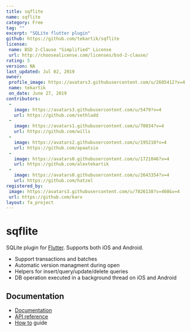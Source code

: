 ```yaml
---
title: sqflite
name: sqflite
category: Free
tag: ""
excerpt: "SQLite flutter plugin"
github: https://github.com/tekartik/sqflite
license:
 name: BSD 2-Clause "Simplified" License
 url: http://choosealicense.com/licenses/bsd-2-clause/
rating: 5
version: NA
last_updated: Jul 02, 2019
owner:
 profile_image: https://avatars3.githubusercontent.com/u/2605412?v=4
 name: tekartik
 on_date: June 27, 2019
contributors:
 -
   image: https://avatars3.githubusercontent.com/u/5479?v=4
   url: https://github.com/sethladd
 -
   image: https://avatars1.githubusercontent.com/u/70034?v=4
   url: https://github.com/wills
 -
   image: https://avatars2.githubusercontent.com/u/195210?v=4
   url: https://github.com/apaatsio
 -
   image: https://avatars0.githubusercontent.com/u/1721046?v=4
   url: https://github.com/alextekartik
 -
   image: https://avatars0.githubusercontent.com/u/2643354?v=4
   url: https://github.com/hatzel
registered_by:
 image: https://avatars3.githubusercontent.com/u/7826138?s=460&v=4
 url: https://github.com/karx
layout: fa_project
---
```

# sqflite

SQLite plugin for [Flutter](https://flutter.io).
Supports both iOS and Android.

* Support transactions and batches
* Automatic version managment during open
* Helpers for insert/query/update/delete queries
* DB operation executed in a background thread on iOS and Android

## Documentation

* [Documentation](https://github.com/tekartik/sqflite/blob/master/sqflite/README.md)
* [API reference](https://pub.dartlang.org/documentation/sqflite/latest/sqflite/sqflite-library.html)
* [How to](https://github.com/tekartik/sqflite/blob/master/sqflite/doc/how_to.md) guide
